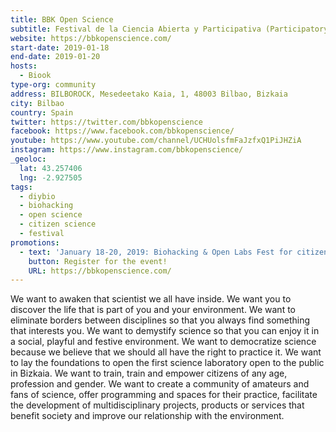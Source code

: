 ```yaml
---
title: BBK Open Science
subtitle: Festival de la Ciencia Abierta y Participativa (Participatory and Open Science Festival)
website: https://bbkopenscience.com/
start-date: 2019-01-18
end-date: 2019-01-20
hosts:
  - Biook
type-org: community
address: BILBOROCK, Mesedeetako Kaia, 1, 48003 Bilbao, Bizkaia
city: Bilbao
country: Spain
twitter: https://twitter.com/bbkopenscience
facebook: https://www.facebook.com/bbkopenscience/
youtube: https://www.youtube.com/channel/UCHUolsfmFaJzfxQ1PiJHZiA
instagram: https://www.instagram.com/bbkopenscience/
_geoloc:
  lat: 43.257406
  lng: -2.927505
tags:
  - diybio
  - biohacking
  - open science
  - citizen science
  - festival
promotions:
  - text: 'January 18-20, 2019: Biohacking & Open Labs Fest for citizens to enjoy science-making in a practical, participatory, social, fun, and transdiciplinary way'
    button: Register for the event!
    URL: https://bbkopenscience.com/
---
```


We want to awaken that scientist we all have inside.
We want you to discover the life that is part of you and your environment.
We want to eliminate borders between disciplines so that you always find something that interests you.
We want to demystify science so that you can enjoy it in a social, playful and festive environment.
We want to democratize science because we believe that we should all have the right to practice it.
We want to lay the foundations to open the first science laboratory open to the public in Bizkaia.
We want to train, train and empower citizens of any age, profession and gender.
We want to create a community of amateurs and fans of science, offer programming and spaces for their practice, facilitate the development of multidisciplinary projects, products or services that benefit society and improve our relationship with the environment.

